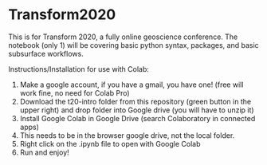 # Transform2020

This is for Transform 2020, a fully online geoscience conference. The notebook (only 1) will be covering basic python syntax, packages, and basic subsurface workflows. 

Instructions/Installation for use with Colab:

1. Make a google account, if you have a gmail, you have one! (free will work fine, no need for Colab Pro)
2. Download the t20-intro folder from this repository (green button in the upper right) and drop folder into Google drive (you will have to unzip it)
3. Install Google Colab in Google Drive (search Colaboratory in connected apps)
4. This needs to be in the browser google drive, not the local folder.
5. Right click on the .ipynb file to open with Google Colab
6. Run and enjoy!
